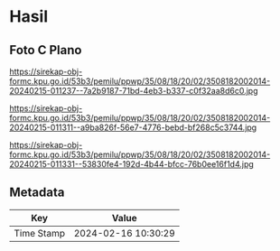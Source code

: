 # Hasil

## Foto C Plano

https://sirekap-obj-formc.kpu.go.id/53b3/pemilu/ppwp/35/08/18/20/02/3508182002014-20240215-011237--7a2b9187-71bd-4eb3-b337-c0f32aa8d6c0.jpg

https://sirekap-obj-formc.kpu.go.id/53b3/pemilu/ppwp/35/08/18/20/02/3508182002014-20240215-011311--a9ba826f-56e7-4776-bebd-bf268c5c3744.jpg

https://sirekap-obj-formc.kpu.go.id/53b3/pemilu/ppwp/35/08/18/20/02/3508182002014-20240215-011331--53830fe4-192d-4b44-bfcc-76b0ee16f1d4.jpg


## Metadata

| Key        | Value               |
| ---------- | ------------------- |
| Time Stamp | 2024-02-16 10:30:29 |



